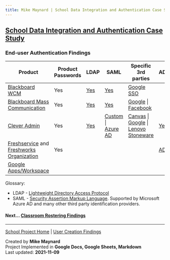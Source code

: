 ```yaml
---
title: Mike Maynard | School Data Integration and Authentication Case Study - End-user Authentication
---
```

## [School Data Integration and Authentication Case Study](./)

### End-user Authentication Findings


| Product | Product Passwords | LDAP | SAML | Specific 3rd parties | ADFS | Other |
| ------- | ----------------- | ---- | ---- | -------------------- | ---- | ----- |
| [Blackboard WCM](https://www.blackboard.com/engage-your-community/websites-branding/web-community-manager) | Yes |[Yes](https://help.blackboard.com/Web_Community_Manager/Administrator/Data_Integration_And_Automation/LDAP) | [Yes](https://help.blackboard.com/Web_Community_Manager/Administrator/Data_Integration_And_Automation/SAML) | [Google SSO](https://help.blackboard.com/Web_Community_Manager/Administrator/Users_and_Groups/Authentication/Google_Single_Sign-in) | | |
| [Blackboard Mass Communication](https://www.blackboard.com/engage-your-community/communications/mass-notifications-for-k-12) | Yes | [Yes](https://help.blackboard.com/Community_Engagement/Administrator/Community_Settings/Account_Management/About_User_Authentication) | [Yes](https://help.blackboard.com/Community_Engagement/Administrator/Community_Settings/Account_Management/About_User_Authentication) | [Google](https://help.blackboard.com/Community_Engagement/Administrator/Community_Settings/Account_Management/About_User_Authentication) &#124;<BR> [Facebook](https://help.blackboard.com/Community_Engagement/Administrator/Community_Settings/Account_Management/About_User_Authentication) | | [Student ID/Birthdate](https://help.blackboard.com/Community_Engagement/Administrator/Community_Settings/Account_Management/About_User_Authentication) |
| [Clever Admin](https://support.clever.com/hc/s/articles/360026950471) | Yes | [Yes](https://support.clever.com/hc/s/articles/207090387?language=en_US) | [Custom](https://support.clever.com/hc/s/articles/218050687) &#124;<BR> [Azure AD](https://support.clever.com/hc/s/articles/205889768) | [Canvas](https://support.clever.com/hc/s/articles/206629117?language=en_US) &#124;<BR> [Google](https://support.clever.com/hc/s/articles/202084503) &#124;<BR> [Lenovo Stoneware](https://support.clever.com/hc/s/articles/215140667?language=en_US) | [Yes](https://support.clever.com/hc/s/articles/202102576) | [Clever Badges](https://support.clever.com/hc/s/articles/220213907) |
| [Freshservice](https://freshservice.com/) and [Freshworks Organization]() | Yes |  | | | [AD](https://support.freshservice.com/support/solutions/articles/236062-active-directory-integration) | |
| [Google Apps/Workspace](https://edu.google.com/why-google/k-12-solutions/) |

Glossary:
* LDAP - [Lightweight Directory Access Protocol](https://en.wikipedia.org/wiki/Lightweight_Directory_Access_Protocol)
* SAML - [Security Assertion Markup Language](https://en.wikipedia.org/wiki/Security_Assertion_Markup_Language). Supported by Microsoft Azure AD and many other third party identification providers.






#### Next... [Classroom Rostering Findings](rostering_findings.html)



---
[School Project Home](./) | [User Creation Findings](account_findings.html)

Created by **Mike Maynard**<BR>
Project Implemented in **Google Docs, Google Sheets, Markdown**<BR>
Last updated:  **2021-11-09**
